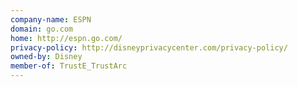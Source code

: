 ```yaml
---
company-name: ESPN
domain: go.com
home: http://espn.go.com/
privacy-policy: http://disneyprivacycenter.com/privacy-policy/
owned-by: Disney
member-of: TrustE_TrustArc
---
```




